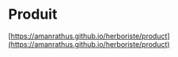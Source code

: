 # Produit
[https://amanrathus.github.io/herboriste/product](https://amanrathus.github.io/herboriste/product)